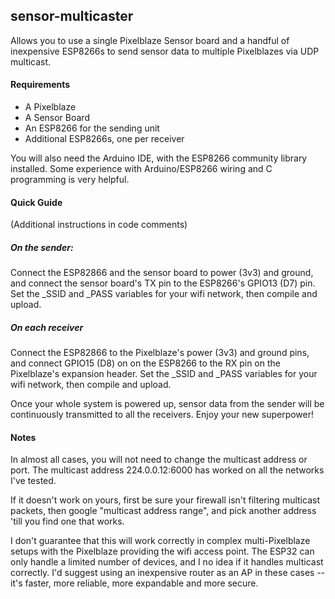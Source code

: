 ## sensor-multicaster

Allows you to use a single Pixelblaze Sensor board and a handful of inexpensive ESP8266s to send
sensor data to multiple Pixelblazes via UDP multicast.  

#### Requirements
- A Pixelblaze
- A Sensor Board
- An ESP8266 for the sending unit
- Additional ESP8266s, one per receiver

You will also need the Arduino IDE, with the ESP8266 community library installed. Some
experience with Arduino/ESP8266 wiring and C programming is very helpful. 
 
#### Quick Guide

(Additional instructions in code comments)

##### On the sender:
 Connect the ESP82866 and the sensor board to power (3v3) and ground, and connect the sensor board's
 TX pin to the ESP8266's GPIO13 (D7) pin. Set the _SSID and _PASS variables for your wifi network, then
 compile and upload.
 
##### On each receiver 
Connect the ESP82866 to the Pixelblaze's power (3v3) and ground pins, and connect GPIO15 (D8) on
on the ESP8266 to the RX pin on the Pixelblaze's expansion header. Set the _SSID and _PASS variables for your wifi network, then compile and upload.

Once your whole system is powered up, sensor data from the sender will be continuously transmitted to all the receivers. Enjoy your new superpower!

#### Notes
In almost all cases, you will not need to change the multicast address or port.  The multicast address 224.0.0.12:6000 has
worked on all the networks I've tested. 

If it doesn't work on yours, first be sure your firewall isn't filtering multicast packets, then
google "multicast address range",  and pick another address 'till you find one that works.

I don't guarantee that this will work correctly in complex multi-Pixelblaze setups with the Pixelblaze providing the wifi access point.  The ESP32 can only
handle a limited number of devices, and I no idea if it handles multicast correctly.  I'd suggest using an inexpensive 
router as an AP in these cases -- it's faster, more reliable, more expandable and more secure. 

